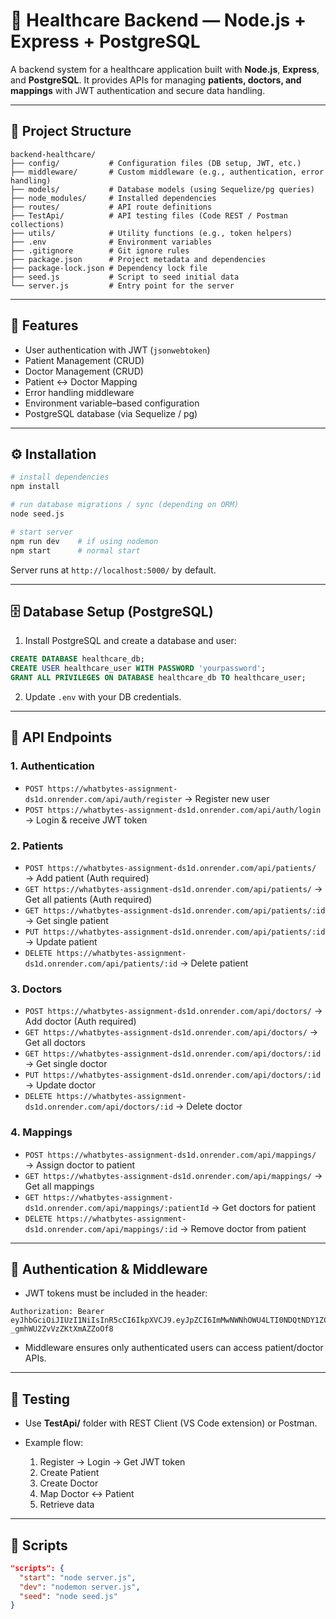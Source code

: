 # 🏥 Healthcare Backend — Node.js + Express + PostgreSQL

A backend system for a healthcare application built with **Node.js**, **Express**, and **PostgreSQL**. It provides APIs for managing **patients, doctors, and mappings** with JWT authentication and secure data handling.

---

## 📂 Project Structure

```
backend-healthcare/
├── config/           # Configuration files (DB setup, JWT, etc.)
├── middleware/       # Custom middleware (e.g., authentication, error handling)
├── models/           # Database models (using Sequelize/pg queries)
├── node_modules/     # Installed dependencies
├── routes/           # API route definitions
├── TestApi/          # API testing files (Code REST / Postman collections)
├── utils/            # Utility functions (e.g., token helpers)
├── .env              # Environment variables
├── .gitignore        # Git ignore rules
├── package.json      # Project metadata and dependencies
├── package-lock.json # Dependency lock file
├── seed.js           # Script to seed initial data
└── server.js         # Entry point for the server
```

---

## 🚀 Features

* User authentication with JWT (`jsonwebtoken`)
* Patient Management (CRUD)
* Doctor Management (CRUD)
* Patient ↔ Doctor Mapping
* Error handling middleware
* Environment variable–based configuration
* PostgreSQL database (via Sequelize / pg)

---


## ⚙️ Installation

```bash
# install dependencies
npm install

# run database migrations / sync (depending on ORM)
node seed.js

# start server
npm run dev    # if using nodemon
npm start      # normal start
```

Server runs at `http://localhost:5000/` by default.

---

## 🗄️ Database Setup (PostgreSQL)

1. Install PostgreSQL and create a database and user:

```sql
CREATE DATABASE healthcare_db;
CREATE USER healthcare_user WITH PASSWORD 'yourpassword';
GRANT ALL PRIVILEGES ON DATABASE healthcare_db TO healthcare_user;
```

2. Update `.env` with your DB credentials.

---

## 📡 API Endpoints

### 1. Authentication

* `POST https://whatbytes-assignment-ds1d.onrender.com/api/auth/register` → Register new user
* `POST https://whatbytes-assignment-ds1d.onrender.com/api/auth/login` → Login & receive JWT token

### 2. Patients

* `POST https://whatbytes-assignment-ds1d.onrender.com/api/patients/` → Add patient (Auth required)
* `GET https://whatbytes-assignment-ds1d.onrender.com/api/patients/` → Get all patients (Auth required)
* `GET https://whatbytes-assignment-ds1d.onrender.com/api/patients/:id` → Get single patient
* `PUT https://whatbytes-assignment-ds1d.onrender.com/api/patients/:id` → Update patient
* `DELETE https://whatbytes-assignment-ds1d.onrender.com/api/patients/:id` → Delete patient

### 3. Doctors

* `POST https://whatbytes-assignment-ds1d.onrender.com/api/doctors/` → Add doctor (Auth required)
* `GET https://whatbytes-assignment-ds1d.onrender.com/api/doctors/` → Get all doctors
* `GET https://whatbytes-assignment-ds1d.onrender.com/api/doctors/:id` → Get single doctor
* `PUT https://whatbytes-assignment-ds1d.onrender.com/api/doctors/:id` → Update doctor
* `DELETE https://whatbytes-assignment-ds1d.onrender.com/api/doctors/:id` → Delete doctor

### 4. Mappings

* `POST https://whatbytes-assignment-ds1d.onrender.com/api/mappings/` → Assign doctor to patient
* `GET https://whatbytes-assignment-ds1d.onrender.com/api/mappings/` → Get all mappings
* `GET https://whatbytes-assignment-ds1d.onrender.com/api/mappings/:patientId` → Get doctors for patient
* `DELETE https://whatbytes-assignment-ds1d.onrender.com/api/mappings/:id` → Remove doctor from patient

---

## 🔐 Authentication & Middleware

* JWT tokens must be included in the header:

```
Authorization: Bearer eyJhbGciOiJIUzI1NiIsInR5cCI6IkpXVCJ9.eyJpZCI6ImMwNWNhOWU4LTI0NDQtNDY1ZC1iYjM5LWZjMDZmNTM1YTQ2NiIsImVtYWlsIjoidmlzaGVzaEBleGFtcGxlLmNvbSIsImlhdCI6MTc1NzA5NDE0OSwiZXhwIjoxNzU3NTI2MTQ5fQ.8gPhhnjcNQYbbz3X4Fr-_gmhWU2ZvVzZKtXmAZZoOf8
```

* Middleware ensures only authenticated users can access patient/doctor APIs.

---

## 🧪 Testing

* Use **TestApi/** folder with REST Client (VS Code extension) or Postman.
* Example flow:

  1. Register → Login → Get JWT token
  2. Create Patient
  3. Create Doctor
  4. Map Doctor ↔ Patient
  5. Retrieve data

---

## 📝 Scripts

```json
"scripts": {
  "start": "node server.js",
  "dev": "nodemon server.js",
  "seed": "node seed.js"
}
